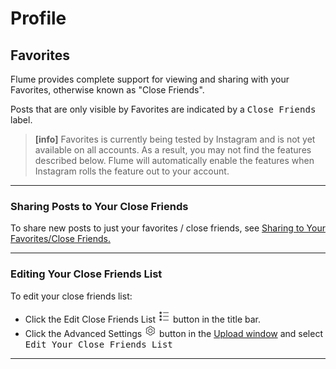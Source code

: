 # Profile

## Favorites

Flume provides complete support for viewing and sharing with your  Favorites, otherwise known as "Close Friends". 

Posts that are only visible by Favorites are indicated by a <kbd>Close Friends</kbd> label.

>**[info]**
> Favorites is currently being tested by Instagram and is not yet available on all accounts. As a result, you may not find the features described below. Flume will automatically enable the features when Instagram rolls the feature out to your account.

------

### Sharing Posts to Your Close Friends

To share new posts to just your favorites / close friends, see [Sharing to Your Favorites/Close Friends.](//views/upload.md#sharing-to-your-favorites-close-friends)

------

### Editing Your Close Friends List

To edit your close friends list:

- Click the Edit Close Friends List <img src="/views/assets/profile-editfavorites.png" width="20" height="20" /> button in the title bar.
- Click the Advanced Settings <img src="/views/assets/settings.png" width="20" height="20" /> button in the [Upload window](//views/upload.md#advanced-settings) and select <kbd>Edit Your Close Friends List<kbd>

------
